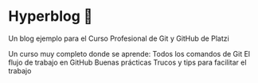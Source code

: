 # Hyperblog 🚀
Un blog ejemplo para el Curso Profesional de Git y GitHub de Platzi

Un curso muy completo donde se aprende:
Todos los comandos de Git
El flujo de trabajo en GitHub
Buenas prácticas
Trucos y tips para facilitar el trabajo
